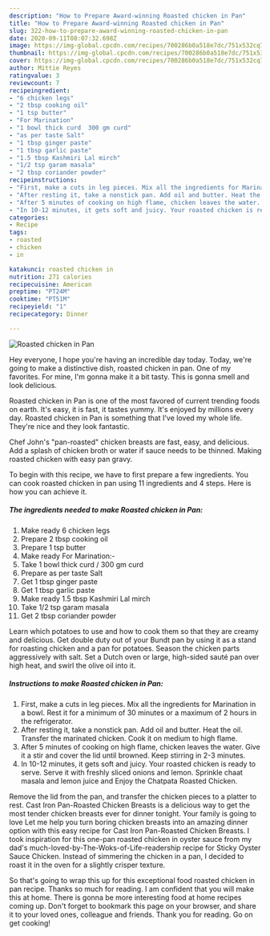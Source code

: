 ```yaml
---
description: "How to Prepare Award-winning Roasted chicken in Pan"
title: "How to Prepare Award-winning Roasted chicken in Pan"
slug: 322-how-to-prepare-award-winning-roasted-chicken-in-pan
date: 2020-09-11T08:07:32.698Z
image: https://img-global.cpcdn.com/recipes/700286b0a518e7dc/751x532cq70/roasted-chicken-in-pan-recipe-main-photo.jpg
thumbnail: https://img-global.cpcdn.com/recipes/700286b0a518e7dc/751x532cq70/roasted-chicken-in-pan-recipe-main-photo.jpg
cover: https://img-global.cpcdn.com/recipes/700286b0a518e7dc/751x532cq70/roasted-chicken-in-pan-recipe-main-photo.jpg
author: Mittie Reyes
ratingvalue: 3
reviewcount: 7
recipeingredient:
- "6 chicken legs"
- "2 tbsp cooking oil"
- "1 tsp butter"
- "For Marination"
- "1 bowl thick curd  300 gm curd"
- "as per taste Salt"
- "1 tbsp ginger paste"
- "1 tbsp garlic paste"
- "1.5 tbsp Kashmiri Lal mirch"
- "1/2 tsp garam masala"
- "2 tbsp coriander powder"
recipeinstructions:
- "First, make a cuts in leg pieces. Mix all the ingredients for Marination in a bowl. Rest it for a minimum of 30 minutes or a maximum of 2 hours in the refrigerator."
- "After resting it, take a nonstick pan. Add oil and butter. Heat the oil. Transfer the marinated chicken. Cook it on medium to high flame."
- "After 5 minutes of cooking on high flame, chicken leaves the water. Give it a stir and cover the lid until browned. Keep stirring in 2-3 minutes."
- "In 10-12 minutes, it gets soft and juicy. Your roasted chicken is ready to serve. Serve it with freshly sliced onions and lemon. Sprinkle chaat masala and lemon juice and Enjoy the Chatpata Roasted Chicken."
categories:
- Recipe
tags:
- roasted
- chicken
- in

katakunci: roasted chicken in 
nutrition: 271 calories
recipecuisine: American
preptime: "PT24M"
cooktime: "PT51M"
recipeyield: "1"
recipecategory: Dinner

---
```



![Roasted chicken in Pan](https://img-global.cpcdn.com/recipes/700286b0a518e7dc/751x532cq70/roasted-chicken-in-pan-recipe-main-photo.jpg)

Hey everyone, I hope you're having an incredible day today. Today, we're going to make a distinctive dish, roasted chicken in pan. One of my favorites. For mine, I'm gonna make it a bit tasty. This is gonna smell and look delicious.

Roasted chicken in Pan is one of the most favored of current trending foods on earth. It's easy, it is fast, it tastes yummy. It's enjoyed by millions every day. Roasted chicken in Pan is something that I've loved my whole life. They're nice and they look fantastic.

Chef John&#39;s &#34;pan-roasted&#34; chicken breasts are fast, easy, and delicious. Add a splash of chicken broth or water if sauce needs to be thinned. Making roasted chicken with easy pan gravy.


To begin with this recipe, we have to first prepare a few ingredients. You can cook roasted chicken in pan using 11 ingredients and 4 steps. Here is how you can achieve it.

<!--inarticleads1-->

##### The ingredients needed to make Roasted chicken in Pan:

1. Make ready 6 chicken legs
1. Prepare 2 tbsp cooking oil
1. Prepare 1 tsp butter
1. Make ready For Marination:-
1. Take 1 bowl thick curd / 300 gm curd
1. Prepare as per taste Salt
1. Get 1 tbsp ginger paste
1. Get 1 tbsp garlic paste
1. Make ready 1.5 tbsp Kashmiri Lal mirch
1. Take 1/2 tsp garam masala
1. Get 2 tbsp coriander powder


Learn which potatoes to use and how to cook them so that they are creamy and delicious. Get double duty out of your Bundt pan by using it as a stand for roasting chicken and a pan for potatoes. Season the chicken parts aggressively with salt. Set a Dutch oven or large, high-sided sauté pan over high heat, and swirl the olive oil into it. 

<!--inarticleads2-->

##### Instructions to make Roasted chicken in Pan:

1. First, make a cuts in leg pieces. Mix all the ingredients for Marination in a bowl. Rest it for a minimum of 30 minutes or a maximum of 2 hours in the refrigerator.
1. After resting it, take a nonstick pan. Add oil and butter. Heat the oil. Transfer the marinated chicken. Cook it on medium to high flame.
1. After 5 minutes of cooking on high flame, chicken leaves the water. Give it a stir and cover the lid until browned. Keep stirring in 2-3 minutes.
1. In 10-12 minutes, it gets soft and juicy. Your roasted chicken is ready to serve. Serve it with freshly sliced onions and lemon. Sprinkle chaat masala and lemon juice and Enjoy the Chatpata Roasted Chicken.


Remove the lid from the pan, and transfer the chicken pieces to a platter to rest. Cast Iron Pan-Roasted Chicken Breasts is a delicious way to get the most tender chicken breasts ever for dinner tonight. Your family is going to love Let me help you turn boring chicken breasts into an amazing dinner option with this easy recipe for Cast Iron Pan-Roasted Chicken Breasts. I took inspiration for this one-pan roasted chicken in oyster sauce from my dad&#39;s much-loved-by-The-Woks-of-Life-readership recipe for Sticky Oyster Sauce Chicken. Instead of simmering the chicken in a pan, I decided to roast it in the oven for a slightly crisper texture. 

So that's going to wrap this up for this exceptional food roasted chicken in pan recipe. Thanks so much for reading. I am confident that you will make this at home. There is gonna be more interesting food at home recipes coming up. Don't forget to bookmark this page on your browser, and share it to your loved ones, colleague and friends. Thank you for reading. Go on get cooking!
